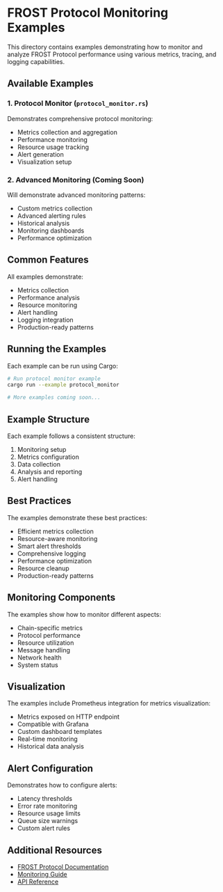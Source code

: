 # FROST Protocol Monitoring Examples

This directory contains examples demonstrating how to monitor and analyze FROST Protocol performance using various metrics, tracing, and logging capabilities.

## Available Examples

### 1. Protocol Monitor (`protocol_monitor.rs`)
Demonstrates comprehensive protocol monitoring:
- Metrics collection and aggregation
- Performance monitoring
- Resource usage tracking
- Alert generation
- Visualization setup

### 2. Advanced Monitoring (Coming Soon)
Will demonstrate advanced monitoring patterns:
- Custom metrics collection
- Advanced alerting rules
- Historical analysis
- Monitoring dashboards
- Performance optimization

## Common Features
All examples demonstrate:
- Metrics collection
- Performance analysis
- Resource monitoring
- Alert handling
- Logging integration
- Production-ready patterns

## Running the Examples

Each example can be run using Cargo:

```bash
# Run protocol monitor example
cargo run --example protocol_monitor

# More examples coming soon...
```

## Example Structure

Each example follows a consistent structure:
1. Monitoring setup
2. Metrics configuration
3. Data collection
4. Analysis and reporting
5. Alert handling

## Best Practices

The examples demonstrate these best practices:
- Efficient metrics collection
- Resource-aware monitoring
- Smart alert thresholds
- Comprehensive logging
- Performance optimization
- Resource cleanup
- Production-ready patterns

## Monitoring Components

The examples show how to monitor different aspects:
- Chain-specific metrics
- Protocol performance
- Resource utilization
- Message handling
- Network health
- System status

## Visualization

The examples include Prometheus integration for metrics visualization:
- Metrics exposed on HTTP endpoint
- Compatible with Grafana
- Custom dashboard templates
- Real-time monitoring
- Historical data analysis

## Alert Configuration

Demonstrates how to configure alerts:
- Latency thresholds
- Error rate monitoring
- Resource usage limits
- Queue size warnings
- Custom alert rules

## Additional Resources

- [FROST Protocol Documentation](https://docs.frostprotocol.com)
- [Monitoring Guide](https://docs.frostprotocol.com/guides/monitoring)
- [API Reference](https://docs.frostprotocol.com/api/monitoring) 